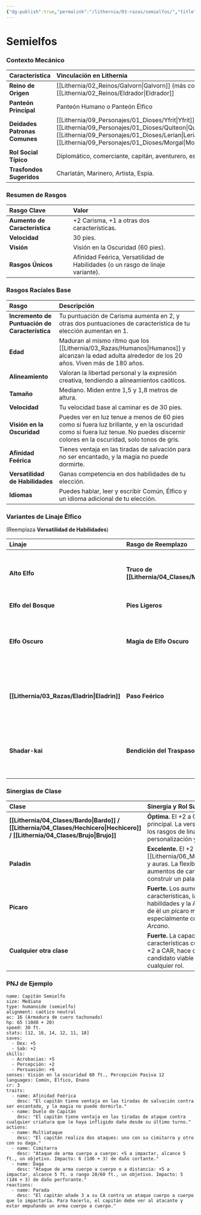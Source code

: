```yaml
---
{"dg-publish":true,"permalink":"/lithernia/03-razas/semielfos/","title":"Semielfos","tags":["lithernia","raza"]}
---
```


# Semielfos

### Contexto Mecánico

| Característica | Vinculación en Lithernia |
| :--- | :--- |
| **Reino de Origen** | [[Lithernia/02_Reinos/Galvorn\|Galvorn]] (más común), [[Lithernia/02_Reinos/Eldrador\|Eldrador]] |
| **Panteón Principal** | Panteón Humano o Panteón Élfico |
| **Deidades Patronas Comunes** | [[Lithernia/09_Personajes/01_Dioses/Yfrit\|Yfrit]], [[Lithernia/09_Personajes/01_Dioses/Quiteon\|Quiteon]], [[Lithernia/09_Personajes/01_Dioses/Lerian\|Lerian]], [[Lithernia/09_Personajes/01_Dioses/Morgal\|Morgal]] |
| **Rol Social Típico** | Diplomático, comerciante, capitán, aventurero, espía. |
| **Trasfondos Sugeridos** | Charlatán, Marinero, Artista, Espía. |

### Resumen de Rasgos

| Rasgo Clave | Valor |
| :--- | :--- |
| **Aumento de Característica** | +2 Carisma, +1 a otras dos características. |
| **Velocidad** | 30 pies. |
| **Visión** | Visión en la Oscuridad (60 pies). |
| **Rasgos Únicos** | Afinidad Feérica, Versatilidad de Habilidades (o un rasgo de linaje variante). |

### Rasgos Raciales Base

| Rasgo | Descripción |
| :--- | :--- |
| **Incremento de Puntuación de Característica** | Tu puntuación de Carisma aumenta en 2, y otras dos puntuaciones de característica de tu elección aumentan en 1. |
| **Edad** | Maduran al mismo ritmo que los [[Lithernia/03_Razas/Humanos\|Humanos]] y alcanzan la edad adulta alrededor de los 20 años. Viven más de 180 años. |
| **Alineamiento** | Valoran la libertad personal y la expresión creativa, tendiendo a alineamientos caóticos. |
| **Tamaño** | Mediano. Miden entre 1,5 y 1,8 metros de altura. |
| **Velocidad** | Tu velocidad base al caminar es de 30 pies. |
| **Visión en la Oscuridad** | Puedes ver en luz tenue a menos de 60 pies como si fuera luz brillante, y en la oscuridad como si fuera luz tenue. No puedes discernir colores en la oscuridad, solo tonos de gris. |
| **Afinidad Feérica** | Tienes ventaja en las tiradas de salvación para no ser encantado, y la magia no puede dormirte. |
| **Versatilidad de Habilidades** | Ganas competencia en dos habilidades de tu elección. |
| **Idiomas** | Puedes hablar, leer y escribir Común, Élfico y un idioma adicional de tu elección. |

### Variantes de Linaje Élfico
(Reemplaza **Versatilidad de Habilidades**)

| Linaje | Rasgo de Reemplazo | Descripción |
| :--- | :--- | :--- |
| **Alto Elfo** | **Truco de [[Lithernia/04_Clases/Mago\|Mago]]** | Aprendes un truco de tu elección de la lista de [[Lithernia/06_Magia/Conjuros\|Conjuros]] del [[Lithernia/04_Clases/Mago\|Mago]]. La Inteligencia es tu aptitud mágica para él. |
| **Elfo del Bosque** | **Pies Ligeros** | Tu velocidad base al caminar aumenta a 35 pies. |
| **Elfo Oscuro** | **Magia de Elfo Oscuro** | Conoces el truco *luces danzantes*. A nivel 3, puedes lanzar *fuego feérico* una vez por descanso largo. A nivel 5, puedes lanzar *oscuridad* una vez por descanso largo. El Carisma es tu aptitud mágica para estos [[Lithernia/06_Magia/Conjuros\|Conjuros]]. |
| **[[Lithernia/03_Razas/Eladrin\|Eladrin]]** | **Paso Feérico** | Como acción adicional, puedes teletransportarte mágicamente hasta 30 pies a un espacio desocupado que puedas ver. Puedes usar este rasgo un número de veces igual a tu bonificador de competencia, recuperando los usos tras un descanso largo. |
| **Shadar-kai** | **Bendición del Traspaso Sombrío** | Como acción adicional, puedes teletransportarte mágicamente hasta 30 pies a un espacio desocupado que puedas ver. Recuperas su uso tras un descanso largo. A partir del nivel 3, también ganas resistencia a todo el daño hasta el comienzo de tu siguiente turno. |

### Sinergias de Clase

| Clase | Sinergia y Rol Sugerido |
| :--- | :--- |
| **[[Lithernia/04_Clases/Bardo\|Bardo]] / [[Lithernia/04_Clases/Hechicero\|Hechicero]] / [[Lithernia/04_Clases/Brujo\|Brujo]]** | **Óptima.** El +2 a CAR es el atributo principal. La versatilidad de habilidades y los rasgos de linaje variante ofrecen personalización y poder. |
| **Paladín** | **Excelente.** El +2 a CAR es clave para los [[Lithernia/06_Magia/Conjuros\|Conjuros]] y auras. La flexibilidad en los otros aumentos de característica permite construir un paladín fuerte y resistente. |
| **Pícaro** | **Fuerte.** Los aumentos flexibles de características, la competencia en habilidades y la Afinidad Feérica hacen de él un pícaro muy completo, especialmente como *Granuja* o *Pícaro Arcano*. |
| **Cualquier otra clase** | **Fuerte.** La capacidad de asignar +1 a dos características cualesquiera, junto con el +2 a CAR, hace que el semielfo sea un candidato viable y poderoso para casi cualquier rol. |

### PNJ de Ejemplo

```statblock
name: Capitán Semielfo
size: Mediano
type: humanoide (semielfo)
alignment: caótico neutral
ac: 16 (Armadura de cuero tachonado)
hp: 65 (10d8 + 20)
speed: 30 ft.
stats: [12, 16, 14, 12, 11, 18]
saves:
  - Dex: +5
  - Sab: +2
skills:
  - Acrobacias: +5
  - Percepción: +2
  - Persuasión: +6
senses: Visión en la oscuridad 60 ft., Percepción Pasiva 12
languages: Común, Élfico, Enano
cr: 3
traits:
  - name: Afinidad Feérica
    desc: "El capitán tiene ventaja en las tiradas de salvación contra ser encantado, y la magia no puede dormirlo."
  - name: Duelo de Capitán
    desc: "El capitán tiene ventaja en las tiradas de ataque contra cualquier criatura que le haya infligido daño desde su último turno."
actions:
  - name: Multiataque
    desc: "El capitán realiza dos ataques: uno con su cimitarra y otro con su daga."
  - name: Cimitarra
    desc: "Ataque de arma cuerpo a cuerpo: +5 a impactar, alcance 5 ft., un objetivo. Impacto: 6 (1d6 + 3) de daño cortante."
  - name: Daga
    desc: "Ataque de arma cuerpo a cuerpo o a distancia: +5 a impactar, alcance 5 ft. o rango 20/60 ft., un objetivo. Impacto: 5 (1d4 + 3) de daño perforante."
reactions:
  - name: Parada
    desc: "El capitán añade 3 a su CA contra un ataque cuerpo a cuerpo que lo impactaría. Para hacerlo, el capitán debe ver al atacante y estar empuñando un arma cuerpo a cuerpo."
